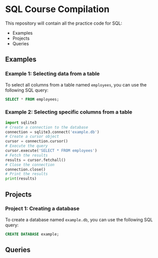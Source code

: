 # SQL Course Compilation
This repository will contain all the practice code for SQL:

- Examples
- Projects
- Queries

## Examples

### Example 1: Selecting data from a table

To select all columns from a table named `employees`, you can use the following SQL query:

```sql
SELECT * FROM employees;
```

### Example 2: Selecting specific columns from a table

```python
import sqlite3
# Create a connection to the database
connection = sqlite3.connect('example.db')
# Create a cursor object
cursor = connection.cursor()
# Execute the query
cursor.execute('SELECT * FROM employees')
# Fetch the results
results = cursor.fetchall()
# Close the connection
connection.close()
# Print the results
print(results)
```

## Projects

### Project 1: Creating a database

To create a database named `example.db`, you can use the following SQL query:

```sql
CREATE DATABASE example;
```

## Queries
